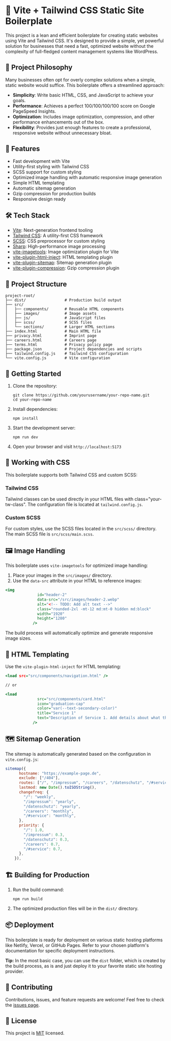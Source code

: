 # 🌟 Vite + Tailwind CSS Static Site Boilerplate

This project is a lean and efficient boilerplate for creating static websites using Vite and Tailwind CSS. It's designed to provide a simple, yet powerful solution for businesses that need a fast, optimized website without the complexity of full-fledged content management systems like WordPress.

## 🎯 Project Philosophy

Many businesses often opt for overly complex solutions when a simple, static website would suffice. This boilerplate offers a streamlined approach:

- **Simplicity**: Write basic HTML, CSS, and JavaScript to achieve your goals.
- **Performance**: Achieves a perfect 100/100/100/100 score on Google PageSpeed Insights.
- **Optimization**: Includes image optimization, compression, and other performance enhancements out of the box.
- **Flexibility**: Provides just enough features to create a professional, responsive website without unnecessary bloat.


## 🚀 Features

- Fast development with Vite
- Utility-first styling with Tailwind CSS
- SCSS support for custom styling
- Optimized image handling with automatic responsive image generation
- Simple HTML templating
- Automatic sitemap generation
- Gzip compression for production builds
- Responsive design ready

## 🛠️ Tech Stack

- [Vite](https://vitejs.dev/): Next-generation frontend tooling
- [Tailwind CSS](https://tailwindcss.com/): A utility-first CSS framework
- [SCSS](https://sass-lang.com/): CSS preprocessor for custom styling
- [Sharp](https://sharp.pixelplumbing.com/): High-performance image processing
- [vite-imagetools](https://github.com/JonasKruckenberg/imagetools): Image optimization plugin for Vite
- [vite-plugin-html-inject](https://github.com/donnikitos/vite-plugin-html-inject): HTML templating plugin
- [vite-plugin-sitemap](https://github.com/jbaubree/vite-plugin-sitemap): Sitemap generation plugin
- [vite-plugin-compression](https://github.com/vbenjs/vite-plugin-compression): Gzip compression plugin

## 📁 Project Structure

```
project-root/
├── dist/                 # Production build output
├── src/
│   ├── components/       # Reusable HTML components
│   ├── images/           # Image assets
│   ├── js/               # JavaScript files
│   ├── scss/             # SCSS files
│   └── sections/         # Larger HTML sections
├── index.html            # Main HTML file
├── privacy.html          # Imprint page
├── careers.html          # Careers page
├── terms.html            # Privacy policy page
├── package.json          # Project dependencies and scripts
├── tailwind.config.js    # Tailwind CSS configuration
└── vite.config.js        # Vite configuration
```

## 🚀 Getting Started

1. Clone the repository:

   ```
   git clone https://github.com/yourusername/your-repo-name.git
   cd your-repo-name
   ```

2. Install dependencies:

   ```
   npm install
   ```

3. Start the development server:

   ```
   npm run dev
   ```

4. Open your browser and visit `http://localhost:5173`

## 🎨 Working with CSS

This boilerplate supports both Tailwind CSS and custom SCSS:

### Tailwind CSS

Tailwind classes can be used directly in your HTML files with class="your-tw-class". The configuration file is located at `tailwind.config.js`.

### Custom SCSS

For custom styles, use the SCSS files located in the `src/scss/` directory. The main SCSS file is `src/scss/main.scss`.

## 🖼️ Image Handling

This boilerplate uses `vite-imagetools` for optimized image handling:

1. Place your images in the `src/images/` directory.
2. Use the `data-src` attribute in your HTML to reference images:

```html:index.html
<img
              id="header-2"
              data-src="/src/images/header-2.webp"
              alt="<!-- TODO: Add alt text -->"
              class="rounded-2xl -mt-12 md:mt-0 hidden md:block"
              width="1920"
              height="1280"
            />
```

The build process will automatically optimize and generate responsive image sizes.

## 📄 HTML Templating

Use the `vite-plugin-html-inject` for HTML templating:

```html:index.html
<load src="src/components/navigation.html" />

// or

<load
              src="src/components/card.html"
              icon="graduation-cap"
              color="var(--text-secondary-color)"
              title="Service 1"
              text="Description of Service 1. Add details about what this service offers and its benefits."
            />
```

## 🗺️ Sitemap Generation

The sitemap is automatically generated based on the configuration in `vite.config.js`:

```javascript:vite.config.js
sitemap({
      hostname: "https://example-page.de",
      exclude: ["/404"],
      routes: ["/", "/impressum", "/careers", "/datenschutz", "/#service"],
      lastmod: new Date().toISOString(),
      changefreq: {
        "/": "weekly",
        "/impressum": "yearly",
        "/datenschutz": "yearly",
        "/careers": "monthly",
        "/#service": "monthly",
      },
      priority: {
        "/": 1.0,
        "/impressum": 0.3,
        "/datenschutz": 0.3,
        "/careers": 0.7,
        "/#service": 0.7,
      },
    }),
```

## 🏗️ Building for Production

1. Run the build command:

   ```
   npm run build
   ```

2. The optimized production files will be in the `dist/` directory.

## 📦 Deployment

This boilerplate is ready for deployment on various static hosting platforms like Netlify, Vercel, or GitHub Pages. Refer to your chosen platform's documentation for specific deployment instructions.

**Tip:** In the most basic case, you can use the `dist` folder, which is created by the build process, as is and just deploy it to your favorite static site hosting provider.

## 🤝 Contributing

Contributions, issues, and feature requests are welcome! Feel free to check the [issues page](https://github.com/yourusername/your-repo-name/issues).

## 📝 License

This project is [MIT](https://choosealicense.com/licenses/mit/) licensed.
